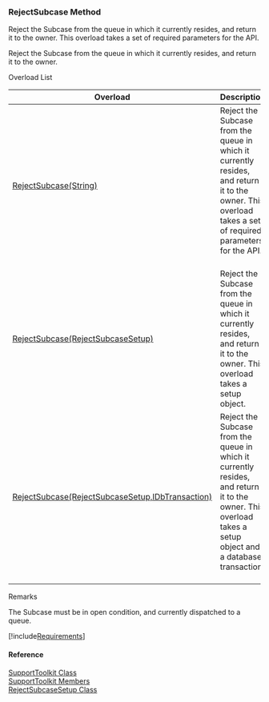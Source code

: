 ﻿### RejectSubcase Method

Reject the Subcase from the queue in which it currently resides, and return it to the owner. This overload takes a set of required parameters for the API.

Reject the Subcase from the queue in which it currently resides, and return it to the owner.

Overload List

| Overload | Description |
| --- | --- |
| [RejectSubcase(String)](FChoice.Toolkits.Clarify~FChoice.Toolkits.Clarify.Support.SupportToolkit~RejectSubcase(String).md) | Reject the Subcase from the queue in which it currently resides, and return it to the owner. This overload takes a set of required parameters for the API.   |
| [RejectSubcase(RejectSubcaseSetup)](FChoice.Toolkits.Clarify~FChoice.Toolkits.Clarify.Support.SupportToolkit~RejectSubcase(RejectSubcaseSetup).md) | Reject the Subcase from the queue in which it currently resides, and return it to the owner. This overload takes a setup object.   |
| [RejectSubcase(RejectSubcaseSetup,IDbTransaction)](FChoice.Toolkits.Clarify~FChoice.Toolkits.Clarify.Support.SupportToolkit~RejectSubcase(RejectSubcaseSetup,IDbTransaction).md) | Reject the Subcase from the queue in which it currently resides, and return it to the owner. This overload takes a setup object and a database transaction.   |

Remarks

The Subcase must be in open condition, and currently dispatched to a queue.

[!include[Requirements](../partials/requirements.md)]



#### Reference

[SupportToolkit Class](FChoice.Toolkits.Clarify~FChoice.Toolkits.Clarify.Support.SupportToolkit.md)  
[SupportToolkit Members](FChoice.Toolkits.Clarify~FChoice.Toolkits.Clarify.Support.SupportToolkit_members.md)  
[RejectSubcaseSetup Class](FChoice.Toolkits.Clarify~FChoice.Toolkits.Clarify.Support.RejectSubcaseSetup.md)
